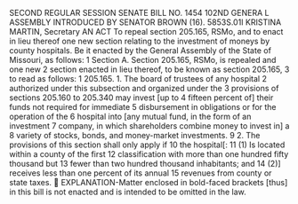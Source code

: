 SECOND REGULAR SESSION
SENATE BILL NO. 1454
102ND GENERA L ASSEMBLY
INTRODUCED BY SENATOR BROWN (16).
5853S.01I KRISTINA MARTIN, Secretary
AN ACT
To repeal section 205.165, RSMo, and to enact in lieu thereof one new section relating to the
investment of moneys by county hospitals.
Be it enacted by the General Assembly of the State of Missouri, as follows:
1 Section A. Section 205.165, RSMo, is repealed and one new
2 section enacted in lieu thereof, to be known as section 205.165,
3 to read as follows:
1 205.165. 1. The board of trustees of any hospital
2 authorized under this subsection and organized under the
3 provisions of sections 205.160 to 205.340 may invest [up to
4 fifteen percent of] their funds not required for immediate
5 disbursement in obligations or for the operation of the
6 hospital into [any mutual fund, in the form of an investment
7 company, in which shareholders combine money to invest in] a
8 variety of stocks, bonds, and money-market investments.
9 2. The provisions of this section shall only apply if
10 the hospital[:
11 (1) Is located within a county of the first
12 classification with more than one hundred fifty thousand but
13 fewer than two hundred thousand inhabitants; and
14 (2)] receives less than one percent of its annual
15 revenues from county or state taxes.

EXPLANATION-Matter enclosed in bold-faced brackets [thus] in this bill is not enacted
and is intended to be omitted in the law.